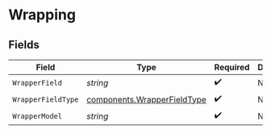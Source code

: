 # Wrapping


## Fields

| Field                                                                      | Type                                                                       | Required                                                                   | Description                                                                |
| -------------------------------------------------------------------------- | -------------------------------------------------------------------------- | -------------------------------------------------------------------------- | -------------------------------------------------------------------------- |
| `WrapperField`                                                             | *string*                                                                   | :heavy_check_mark:                                                         | N/A                                                                        |
| `WrapperFieldType`                                                         | [components.WrapperFieldType](../../models/components/wrapperfieldtype.md) | :heavy_check_mark:                                                         | N/A                                                                        |
| `WrapperModel`                                                             | *string*                                                                   | :heavy_check_mark:                                                         | N/A                                                                        |